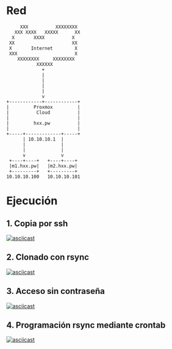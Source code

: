 # Red

```
     XXX          XXXXXXXX
   XXX XXXX   XXXXX      XX
  X       XXXX          X
 XX                     XX
 X       Internet        X
 XXX                     X
    XXXXXXXX     XXXXXXXX
           XXXXXX
             +
             |
             |
             |
             |
             v
+------------+------------+
|         Proxmox         |
|          Cloud          |
|                         |
|         hxx.pw          |
|                         |
+-----+-------------+-----+
      | 10.10.10.1  |
      |             |
      |             |
      v             v
 +----+----+   +----+----+
 |m1.hxx.pw|   |m2.hxx.pw|
 +---------+   +---------+
10.10.10.100   10.10.10.101
```

# Ejecución
## 1. Copia por ssh
[![asciicast](https://asciinema.org/a/YYrCKl9vtfFRHZ2qsHaSlJgmf.svg)](https://asciinema.org/a/YYrCKl9vtfFRHZ2qsHaSlJgmf)

## 2. Clonado con rsync
[![asciicast](https://asciinema.org/a/4dI9hpDrBI2Ufpd3UUnBBu3cQ.svg)](https://asciinema.org/a/4dI9hpDrBI2Ufpd3UUnBBu3cQ)

## 3. Acceso sin contraseña
[![asciicast](https://asciinema.org/a/rYBPOLPd9r4fPz24dWENOV1Hm.svg)](https://asciinema.org/a/rYBPOLPd9r4fPz24dWENOV1Hm)

## 4. Programación rsync mediante crontab
[![asciicast](https://asciinema.org/a/PIM4QhaNvzLQGZ1qilusQghKC.svg)](https://asciinema.org/a/PIM4QhaNvzLQGZ1qilusQghKC)